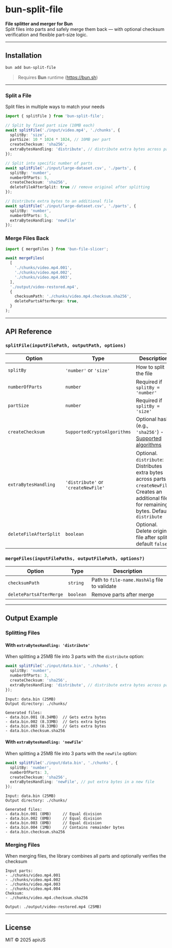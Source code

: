 # bun-split-file

**File splitter and merger for Bun**  
Split files into parts and safely merge them back — with optional checksum verification and flexible part-size logic.

---

## Installation

```bash
bun add bun-split-file
```

> Requires **Bun** runtime (https://bun.sh)

---

### Split a File

Split files in multiple ways to match your needs

```ts
import { splitFile } from 'bun-split-file';

// Split by fixed part size (10MB each)
await splitFile('./input/video.mp4', './chunks', {
  splitBy: 'size',
  partSize: 10 * 1024 * 1024, // 10MB per part
  createChecksum: 'sha256',
  extraBytesHandling: 'distribute', // distribute extra bytes across parts
});

// Split into specific number of parts
await splitFile('./input/large-dataset.csv', './parts', {
  splitBy: 'number', 
  numberOfParts: 5,
  createChecksum: 'sha256',
  deleteFileAfterSplit: true // remove original after splitting
});

// Distribute extra bytes to an additional file
await splitFile('./input/large-dataset.csv', './parts', {
  splitBy: 'number', 
  numberOfParts: 5,
  extraBytesHandling: 'newFile'
});
```

### Merge Files Back

```ts
import { mergeFiles } from 'bun-file-slicer';

await mergeFiles(
  [
    './chunks/video.mp4.001',
    './chunks/video.mp4.002',
    './chunks/video.mp4.003',
  ],
  './output/video-restored.mp4',
  {
    checksumPath: './chunks/video.mp4.checksum.sha256',
    deletePartsAfterMerge: true,
  }
);
```

---

## API Reference

### `splitFile(inputFilePath, outputPath, options)`

| Option                     | Type                                | Description                                                                                                 |
| -------------------------- | ----------------------------------- | ----------------------------------------------------------------------------------------------------------- |
| `splitBy`                  | `'number'` or `'size'`              | How to split the file                                                                                       |
| `numberOfParts`            | `number`                            | Required if `splitBy = 'number'`                                                                            |
| `partSize`                 | `number`                            | Required if `splitBy = 'size'`                                                                              |
| `createChecksum`           | `SupportedCryptoAlgorithms`         | Optional hash (e.g., `'sha256'`) - [Supported algorithms](https://bun.sh/docs/api/hashing#bun-cryptohasher) |
| `extraBytesHandling` | `'distribute'` or `'createNewFile'` | Optional. `distribute`: Distributes extra bytes across parts `createNewFile`: Creates an additional file for remaining bytes. Default `distribute`                                                                                |
| `deleteFileAfterSplit`     | `boolean`                           | Optional. Delete original file after split, default `false`                                                                           |

### `mergeFiles(inputFilePaths, outputFilePath, options?)`

| Option                  | Type      | Description                                  |
| ----------------------- | --------- | -------------------------------------------- |
| `checksumPath`          | `string`  | Path to `file-name.HashAlg` file to validate |
| `deletePartsAfterMerge` | `boolean` | Remove parts after merge                     |

---

## Output Example

### Splitting Files

#### With `extraBytesHandling: 'distribute'`

When splitting a 25MB file into 3 parts with the `distribute` option:

```ts
await splitFile('./input/data.bin', './chunks', {
  splitBy: 'number',
  numberOfParts: 3,
  createChecksum: 'sha256',
  extraBytesHandling: 'distribute', // distribute extra bytes across parts
});
```

```
Input: data.bin (25MB)
Output directory: ./chunks/

Generated files:
- data.bin.001 (8.34MB)  // Gets extra bytes
- data.bin.002 (8.33MB)  // Gets extra bytes
- data.bin.003 (8.33MB)  // Gets extra bytes
- data.bin.checksum.sha256
```

#### With `extraBytesHandling: 'newFile'`

When splitting a 25MB file into 3 parts with the `newFile` option:

```ts
await splitFile('./input/data.bin', './chunks', {
  splitBy: 'number',
  numberOfParts: 3,
  createChecksum: 'sha256',
  extraBytesHandling: 'newFile', // put extra bytes in a new file
});
```

```
Input: data.bin (25MB)
Output directory: ./chunks/

Generated files:
- data.bin.001 (8MB)     // Equal division
- data.bin.002 (8MB)     // Equal division
- data.bin.003 (8MB)     // Equal division
- data.bin.004 (1MB)     // Contains remainder bytes
- data.bin.checksum.sha256
```

### Merging Files

When merging files, the library combines all parts and optionally verifies the checksum

```
Input parts:
- ./chunks/video.mp4.001
- ./chunks/video.mp4.002
- ./chunks/video.mp4.003
- ./chunks/video.mp4.004
Cheksum:
- ./chunks/video.mp4.checksum.sha256

Output: ./output/video-restored.mp4 (25MB)
```

---

## License

MIT © 2025 apirJS
